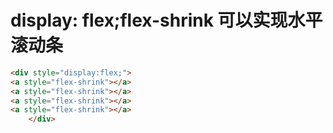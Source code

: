 # display: flex;flex-shrink 可以实现水平滚动条

```html
<div style="display:flex;">
<a style="flex-shrink"></a>
<a style="flex-shrink"></a>
<a style="flex-shrink"></a>
<a style="flex-shrink"></a>
    </div>
```
